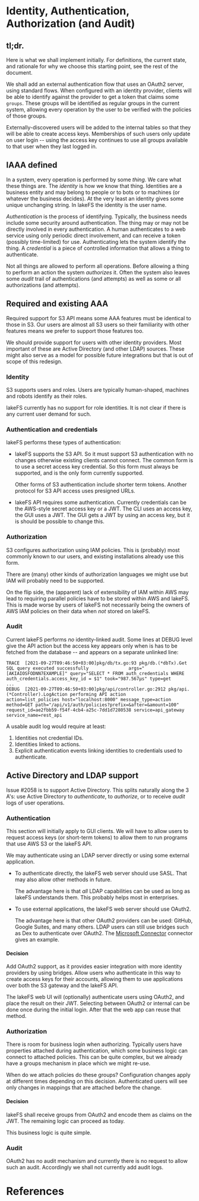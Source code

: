 # Identity, Authentication, Authorization (and Audit)

## tl;dr.

Here is what we shall implement initially.  For definitions, the current
state, and rationale for why we choose this starting point, see the rest
of the document.

We shall add an external authentication flow that uses an OAuth2 server,
using standard flows. When configured with an identity provider, clients
will be able to identify against the provider to get a token that claims
some `groups`.  These groups will be identified as regular groups in the
current system, allowing every operation by the user to be verified with
the policies of those groups.

Externally-discovered users will be added to the internal tables so that
they will be able to create access keys.  Memberships of such users only
update on user login -- using the access key continues to use all groups
available to that user when they last logged in.

## IAAA defined

In a system, every operation is performed by some *thing*.  We care what
these things are.  The _identity_ is how we know that thing.  Identities
are a business entity and may belong to people or to bots or to machines
(or whatever the business decides).  At the very least an identity gives
some unique unchanging string.  In lakeFS the identity is the user name.

_Authentication_ is the process of identifying.  Typically, the business
needs include some security around authentication.  The thing may or may
not be directly involved in every authentication.  A human authenticates
to a web service using only periodic direct involvement, and can receive
a token (possibly time-limited) for use.  Authenticating lets the system
identify the thing.  A _credential_ is a piece of controlled information
that allows a thing to authenticate.

Not all things are allowed to perform all operations.  Before allowing a
thing to perform an action the system _authorizes_ it.  Often the system
also leaves some _audit_ trail of authentications (and attempts) as well
as some or all authorizations (and attempts).

## Required and existing AAA

Required support for S3 API means some AAA features must be identical to
those in S3. Our users are almost all S3 users so their familiarity with
other features means we prefer to support those features too.

We should provide support for users with other identity providers.  Most
important of these are Active Directory (and other LDAP) sources.  These
might also serve as a model for possible future integrations but that is
out of scope of this redesign.

### Identity

S3 supports users and roles.  Users are typically human-shaped, machines
and robots identify as their roles.

lakeFS currently has no support for role identities.  It is not clear if
there is any current user demand for such.

### Authentication and credentials

lakeFS performs these types of authentication:

* lakeFS supports the S3 API.  So it must support S3 authentication with
  no changes otherwise existing clients cannot connect.  The common form
  is to use a secret access key credential.  So this form must always be
  supported, and is the only form currently supported.
  
  Other forms of S3 authentication include shorter term tokens.  Another
  protocol for S3 API access uses presigned URLs.

* lakeFS API requires some authentication.  Currently credentials can be
  the AWS-style secret access key or a JWT.  The CLI uses an access key,
  the GUI uses a JWT.  The GUI gets a JWT by using an access key, but it
  is should be possible to change this.

### Authorization

S3 configures authorization using IAM policies.  This is (probably) most
commonly known to our users, and existing installations already use this
form.

There are (many) other kinds of authorization languages we might use but
IAM will probably need to be supported.

On the flip side, the (apparent) lack of extensibility of IAM within AWS
may lead to requiring parallel policies have to be stored within AWS and
lakeFS.  This is made worse by users of lakeFS not necessarily being the
owners of AWS IAM policies on their data when _not_ stored on lakeFS.

### Audit

Current lakeFS performs _no_ identity-linked audit.  Some lines at DEBUG
level give the API action but the access key appears only when is has to
be fetched from the database -- and appears on a separate unlinked line:

```log
TRACE  [2021-09-27T09:46:50+03:00]pkg/db/tx.go:93 pkg/db.(*dbTx).Get SQL query executed successfully               args="[AKIAIOSFODNN7EXAMPLE]" query="SELECT * FROM auth_credentials WHERE auth_credentials.access_key_id = $1" took="987.567µs" type=get
...
DEBUG  [2021-09-27T09:46:50+03:00]pkg/api/controller.go:2912 pkg/api.(*Controller).LogAction performing API action                         action=list_policies host="localhost:8000" message_type=action method=GET path="/api/v1/auth/policies?prefix=&after=&amount=100" request_id=ae2fbb59-f54f-4cb4-a25c-7dd1d7280538 service=api_gateway service_name=rest_api
```

A usable audit log would require at least:

1. Identities not credential IDs.
1. Identities linked to actions.
1. Explicit authentication events linking identities to credentials used
   to authenticate.

## Active Directory and LDAP support

Issue #2058 is to support Active Directory.  This splits naturally along
the 3 A's: use Active Directory to _authenticate_, to _authorize_, or to
receive _audit_ logs of user operations.

### Authentication

This section will initially apply to GUI clients.  We will have to allow
users to request access keys (or short-term tokens) to allow them to run
programs that use AWS S3 or the lakeFS API.

We may authenticate using an LDAP server directly or using some external
application.

* To authenticate directly, the lakeFS web server should use SASL.  That
  may also allow other methods in future.
  
  The advantage here is that *all* LDAP capabilities can be used as long
  as lakeFS understands them.  This probably helps most in enterprises.

* To use external applications, the lakeFS web server should use OAuth2.

  The advantage here is that other OAuth2 providers can be used: GitHub,
  Google Suites, and many others.  LDAP users can still use bridges such
  as Dex to authenticate over OAuth2.  The [Microsoft Connector][dex-ms]
  connector gives an example.

#### Decision

Add OAuth2 support, as it provides easier integration with more identity
providers by using bridges.  Allow users who authenticate in this way to
create access keys for their accounts, allowing them to use applications
over both the S3 gateway and the lakeFS API.

The lakeFS web UI will (optionally) authenticate users using OAuth2, and
place the result on their JWT.  Selecting between OAuth2 or internal can
be done once during the initial login.  After that the web app can reuse
that method.

### Authorization

There is room for business login when authorizing.  Typically users have
properties attached during authentication, which some business logic can
connect to attached policies.  This can be quite complex, but we already
have a groups mechanism in place which we might re-use.

When do we attach policies do these groups?  Configuration changes apply
at different times depending on this decision.  Authenticated users will
see only changes in mappings that are attached before the change.

#### Decision

lakeFS shall receive groups from OAuth2 and encode them as claims on the
JWT.  The remaining logic can proceed as today.

This business logic is quite simple.

### Audit

OAuth2 has no audit mechanism and currently there is no request to allow
such an audit.  Accordingly we shall not currently add audit logs.

# References

[dex-ms]: https://dexidp.io/docs/connectors/microsoft/
